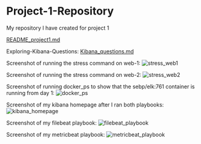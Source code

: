 # Project-1-Repository
My repository I have created for project 1

[README_project1.md](https://github.com/thom1678/Project-1-Repository/files/7908996/README_project1.md)

Exploring-Kibana-Questions: 
[Kibana_questions.md](https://github.com/thom1678/Project-1-Repository/files/7908984/Kibana_questions.md)

Screenshot of running the stress command on web-1: 
![stress_web1](https://user-images.githubusercontent.com/91933325/150436655-993c9ea7-c996-4ed2-9c42-915e08fb866c.PNG)

Screenshot of running the stress command on web-2:
![stress_web2](https://user-images.githubusercontent.com/91933325/150436669-2dcdb92f-f66c-4605-a621-a1c0f2ff117e.PNG)

Screenshot of running docker_ps to show that the sebp/elk:761 container is running from day 1: 
![docker_ps](https://user-images.githubusercontent.com/91933325/150436286-03a6e5ca-bdb7-4f7b-8f75-43a38d74fd88.PNG)

Screenshot of my kibana homepage after I ran both playbooks: 
![kibana_homepage](https://user-images.githubusercontent.com/91933325/150435724-0990cc43-44de-48a3-8666-ab25a8779032.PNG)

Screenshot of my filebeat playbook: 
![filebeat_playbook](https://user-images.githubusercontent.com/91933325/150436410-0dacf7ca-16aa-4b8a-b1d6-c423b6f018a3.PNG)

Screenshot of my metricbeat playbook: 
![metricbeat_playbook](https://user-images.githubusercontent.com/91933325/150436548-fc2ff722-933c-4587-99b4-33efbe372079.PNG)
